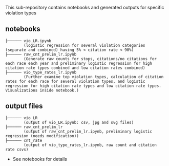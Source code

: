 This sub-repository contains notebooks and generated outputs for specific violation types
<h2 id="folder-structure"> notebooks </h2>

    ├────── vio_LR.ipynb
            (logistic regression for several violation categories (separate and combined) having 5% < citation rate < 90%)
    ├────── raw_cnt_prelim_lr.ipynb
            (Generate raw counts for stops, citations/no citations for each race each year and preliminary logistic regression for high citation rate types combined and low citation rates combined)
    ├────── vio_type_rates_lr.ipynb
            (Further examine top violation types, calculation of citation rates for each race for several violation types, and logistic regression for high citation rate types and low citation rate types. Visualizations inside notebook.)
            
            
<h2 id="folder-structure"> output files </h2>  

    ├────── vio_LR
            (output of vio_LR.ipynb: csv, jpg and svg files)
    ├────── raw_cnt_prelim_lr
            (output of raw_cnt_prelim_lr.ipynb, preliminary logistic regression (needs modification))
    ├────── cnt_rate
            (output of vio_type_rates_lr.ipynb, raw count and citation rate csvs)

            
* See notebooks for details
